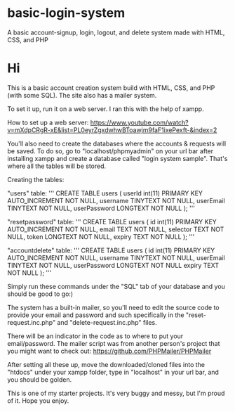 # basic-login-system
A basic account-signup, login, logout, and delete system made with HTML, CSS, and PHP

# Hi

This is a basic account creation system build with HTML, CSS, and PHP (with some SQL). The site also has a mailer system.

To set it up, run it on a web server. I ran this with the help of xampp.

How to set up a web server: https://www.youtube.com/watch?v=mXdpCRgR-xE&list=PL0eyrZgxdwhwBToawjm9faF1ixePexft-&index=2

You'll also need to create the databases where the accounts & requests will be saved. To do so, go to "localhost/phpmyadmin" on your url bar after installing xampp and create a database called "login system sample". That's where all the tables will be stored.

Creating the tables:

"users" table:
'''
 CREATE TABLE users (
  userId int(11) PRIMARY KEY AUTO_INCREMENT NOT NULL,
  username TINYTEXT NOT NULL,
  userEmail TINYTEXT NOT NULL,
  userPassword LONGTEXT NOT NULL
 );
'''

"resetpassword" table:
'''
 CREATE TABLE users (
  id int(11) PRIMARY KEY AUTO_INCREMENT NOT NULL,
  email TEXT NOT NULL,
  selector TEXT NOT NULL,
  token LONGTEXT NOT NULL,
  expiry TEXT NOT NULL
 );
'''

"accountdelete" table:
'''
 CREATE TABLE users (
  id int(11) PRIMARY KEY AUTO_INCREMENT NOT NULL,
  username TINYTEXT NOT NULL,
  userEmail TINYTEXT NOT NULL,
  userPassword LONGTEXT NOT NULL
  expiry TEXT NOT NULL
 );
'''

Simply run these commands under the "SQL" tab of your database and you should be good to go:)

The system has a built-in mailer, so you'll need to edit the source code to provide your email and password and such specifically in the "reset-request.inc.php" and "delete-request.inc.php" files.

There will be an indicator in the code as to where to put your email/password. The mailer script was from another person's project that you might want to check out: https://github.com/PHPMailer/PHPMailer

After setting all these up, move the downloaded/cloned files into the "htdocs" under your xampp folder, type in "localhost" in your url bar, and you should be golden.

This is one of my starter projects. It's very buggy and messy, but I'm proud of it. Hope you enjoy.

